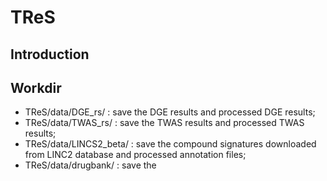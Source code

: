 # TReS
## Introduction

## Workdir
- TReS/data/DGE_rs/ : save the DGE results and processed DGE results;
- TReS/data/TWAS_rs/ : save the TWAS results and processed TWAS results;
- TReS/data/LINCS2_beta/ : save the compound signatures downloaded from LINC2 database and processed annotation files;
- TReS/data/drugbank/ : save the
